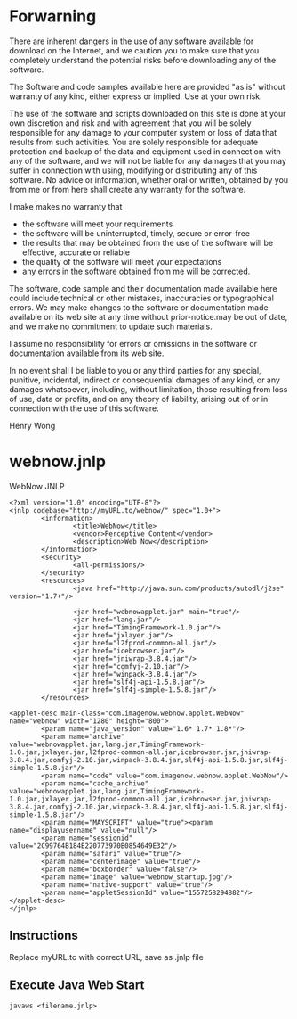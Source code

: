 # Forwarning 
There are inherent dangers in the use of any software available for download on the Internet, and we caution you to make sure that you completely understand the potential risks before downloading any of the software.

The Software and code samples available here are provided "as is" without warranty of any kind, either express or implied. Use at your own risk.

The use of the software and scripts downloaded on this site is done at your own discretion and risk and with agreement that you will be solely responsible for any damage to your computer system or loss of data that results from such activities. You are solely responsible for adequate protection and backup of the data and equipment used in connection with any of the software, and we will not be liable for any damages that you may suffer in connection with using, modifying or distributing any of this software. No advice or information, whether oral or written, obtained by you from me or from here shall create any warranty for the software.

I make makes no warranty that

* the software will meet your requirements
* the software will be uninterrupted, timely, secure or error-free
* the results that may be obtained from the use of the software will be effective, accurate or reliable
* the quality of the software will meet your expectations
* any errors in the software obtained from me will be corrected.

The software, code sample and their documentation made available here could include technical or other mistakes, inaccuracies or typographical errors. We may make changes to the software or documentation made available on its web site at any time without prior-notice.may be out of date, and we make no commitment to update such materials.

I assume no responsibility for errors or omissions in the software or documentation available from its web site.

In no event shall I be liable to you or any third parties for any special, punitive, incidental, indirect or consequential damages of any kind, or any damages whatsoever, including, without limitation, those resulting from loss of use, data or profits, and on any theory of liability, arising out of or in connection with the use of this software.

Henry Wong

# webnow.jnlp
WebNow JNLP

```
<?xml version="1.0" encoding="UTF-8"?>
<jnlp codebase="http://myURL.to/webnow/" spec="1.0+">
        <information>
                <title>WebNow</title>
                <vendor>Perceptive Content</vendor>
                <description>Web Now</description>
        </information>
        <security>
                <all-permissions/>
        </security>
        <resources>
                <java href="http://java.sun.com/products/autodl/j2se" version="1.7+"/>

                <jar href="webnowapplet.jar" main="true"/>
                <jar href="lang.jar"/>
                <jar href="TimingFramework-1.0.jar"/>
                <jar href="jxlayer.jar"/>
                <jar href="l2fprod-common-all.jar"/>
                <jar href="icebrowser.jar"/>
                <jar href="jniwrap-3.8.4.jar"/>
                <jar href="comfyj-2.10.jar"/>
                <jar href="winpack-3.8.4.jar"/>
                <jar href="slf4j-api-1.5.8.jar"/>
                <jar href="slf4j-simple-1.5.8.jar"/>
        </resources>

<applet-desc main-class="com.imagenow.webnow.applet.WebNow"  name="webnow" width="1280" height="800">
        <param name="java_version" value="1.6* 1.7* 1.8*"/>
        <param name="archive" value="webnowapplet.jar,lang.jar,TimingFramework-1.0.jar,jxlayer.jar,l2fprod-common-all.jar,icebrowser.jar,jniwrap-3.8.4.jar,comfyj-2.10.jar,winpack-3.8.4.jar,slf4j-api-1.5.8.jar,slf4j-simple-1.5.8.jar"/>
        <param name="code" value="com.imagenow.webnow.applet.WebNow"/>
        <param name="cache_archive" value="webnowapplet.jar,lang.jar,TimingFramework-1.0.jar,jxlayer.jar,l2fprod-common-all.jar,icebrowser.jar,jniwrap-3.8.4.jar,comfyj-2.10.jar,winpack-3.8.4.jar,slf4j-api-1.5.8.jar,slf4j-simple-1.5.8.jar"/>
        <param name="MAYSCRIPT" value="true"><param name="displayusername" value="null"/>
        <param name="sessionid" value="2C99764B184E220773970B0854649E32"/>
        <param name="safari" value="true"/>
        <param name="centerimage" value="true"/>
        <param name="boxborder" value="false"/>
        <param name="image" value="webnow_startup.jpg"/>
        <param name="native-support" value="true"/>
        <param name="appletSessionId" value="1557258294882"/>
</applet-desc>
</jnlp>
```

## Instructions
Replace myURL.to with correct URL, save as .jnlp file

## Execute Java Web Start
```
javaws <filename.jnlp>
```
